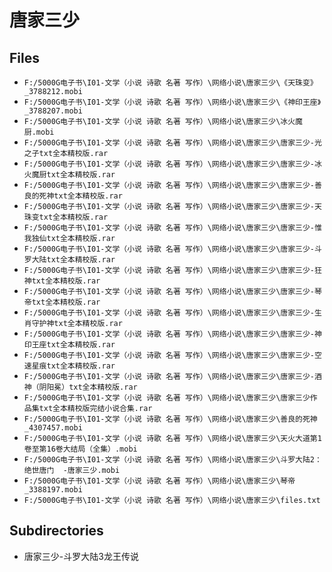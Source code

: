 # 唐家三少

## Files

- `F:/5000G电子书\I01-文学（小说 诗歌 名著 写作）\网络小说\唐家三少\《天珠变》_3788212.mobi`
- `F:/5000G电子书\I01-文学（小说 诗歌 名著 写作）\网络小说\唐家三少\《神印王座》_3788207.mobi`
- `F:/5000G电子书\I01-文学（小说 诗歌 名著 写作）\网络小说\唐家三少\冰火魔厨.mobi`
- `F:/5000G电子书\I01-文学（小说 诗歌 名著 写作）\网络小说\唐家三少\唐家三少-光之子txt全本精校版.rar`
- `F:/5000G电子书\I01-文学（小说 诗歌 名著 写作）\网络小说\唐家三少\唐家三少-冰火魔厨txt全本精校版.rar`
- `F:/5000G电子书\I01-文学（小说 诗歌 名著 写作）\网络小说\唐家三少\唐家三少-善良的死神txt全本精校版.rar`
- `F:/5000G电子书\I01-文学（小说 诗歌 名著 写作）\网络小说\唐家三少\唐家三少-天珠变txt全本精校版.rar`
- `F:/5000G电子书\I01-文学（小说 诗歌 名著 写作）\网络小说\唐家三少\唐家三少-惟我独仙txt全本精校版.rar`
- `F:/5000G电子书\I01-文学（小说 诗歌 名著 写作）\网络小说\唐家三少\唐家三少-斗罗大陆txt全本精校版.rar`
- `F:/5000G电子书\I01-文学（小说 诗歌 名著 写作）\网络小说\唐家三少\唐家三少-狂神txt全本精校版.rar`
- `F:/5000G电子书\I01-文学（小说 诗歌 名著 写作）\网络小说\唐家三少\唐家三少-琴帝txt全本精校版.rar`
- `F:/5000G电子书\I01-文学（小说 诗歌 名著 写作）\网络小说\唐家三少\唐家三少-生肖守护神txt全本精校版.rar`
- `F:/5000G电子书\I01-文学（小说 诗歌 名著 写作）\网络小说\唐家三少\唐家三少-神印王座txt全本精校版.rar`
- `F:/5000G电子书\I01-文学（小说 诗歌 名著 写作）\网络小说\唐家三少\唐家三少-空速星痕txt全本精校版.rar`
- `F:/5000G电子书\I01-文学（小说 诗歌 名著 写作）\网络小说\唐家三少\唐家三少-酒神（阴阳冕）txt全本精校版.rar`
- `F:/5000G电子书\I01-文学（小说 诗歌 名著 写作）\网络小说\唐家三少\唐家三少作品集txt全本精校版完结小说合集.rar`
- `F:/5000G电子书\I01-文学（小说 诗歌 名著 写作）\网络小说\唐家三少\善良的死神_4307457.mobi`
- `F:/5000G电子书\I01-文学（小说 诗歌 名著 写作）\网络小说\唐家三少\天火大道第1卷至第16卷大结局（全集）.mobi`
- `F:/5000G电子书\I01-文学（小说 诗歌 名著 写作）\网络小说\唐家三少\斗罗大陆2：绝世唐门  -唐家三少.mobi`
- `F:/5000G电子书\I01-文学（小说 诗歌 名著 写作）\网络小说\唐家三少\琴帝_3388197.mobi`
- `F:/5000G电子书\I01-文学（小说 诗歌 名著 写作）\网络小说\唐家三少\files.txt`

## Subdirectories

- 唐家三少-斗罗大陆3龙王传说

